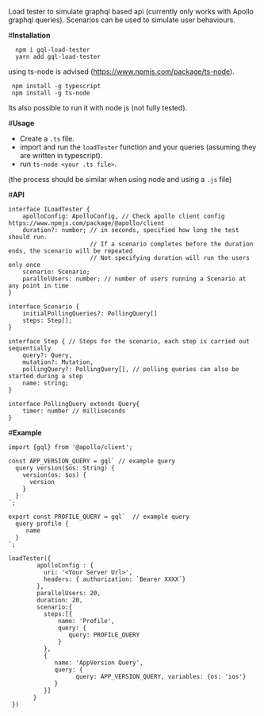 
Load tester to simulate graphql based api (currently only works with Apollo graphql queries). 
Scenarios can be used to simulate user behaviours.

#**Installation**
```
  npm i gql-load-tester
  yarn add gql-load-tester
```
  using ts-node is advised (https://www.npmjs.com/package/ts-node).
  ``` 
   npm install -g typescript
   npm install -g ts-node
   ```
  Its also possible to run it with node js (not fully tested).
  



#**Usage** 

* Create a `.ts` file. 
* import and run the `loadTester` function and your queries (assuming they are written in typescript).
* run `ts-node <your .ts file>`.

(the process should be similar when using node and using a `.js` file)

#**API**
```
interface ILoadTester {
    apolloConfig: ApolloConfig, // Check apollo client config https://www.npmjs.com/package/@apollo/client
    duration?: number; // in seconds, specified how long the test should run.
                       // If a scenario completes before the duration ends, the scenario will be repeated
                       // Not specifying duration will run the users only once
    scenario: Scenario;
    parallelUsers: number; // number of users running a Scenario at any point in time
}

interface Scenario {
    initialPollingQueries?: PollingQuery[]
    steps: Step[];
}

interface Step { // Steps for the scenario, each step is carried out sequentially
    query?: Query,
    mutation?: Mutation,
    pollingQuery?: PollingQuery[], // polling queries can also be started during a step
    name: string;
}

interface PollingQuery extends Query{
    timer: number // milliseconds
}

```
#**Example**
```
import {gql} from '@apollo/client';

const APP_VERSION_QUERY = gql` // example query
  query version($os: String) {
    version(os: $os) {
      version
    }
  }
`;

export const PROFILE_QUERY = gql`  // example query
  query profile {
     name
  }
`;

loadTester({
        apolloConfig : {
          uri: '<Your Server Url>',
          headers: { authorization: `Bearer XXXX`}
        },
        parallelUsers: 20,
        duration: 20,
        scenario:{
          steps:[{ 
              name: 'Profile',
              query: {
                 query: PROFILE_QUERY
              }
          },
          {
             name: 'AppVersion Query', 
             query: {
                   query: APP_VERSION_QUERY, variables: {os: 'ios'}
             }
          }]
       }
 })
```
